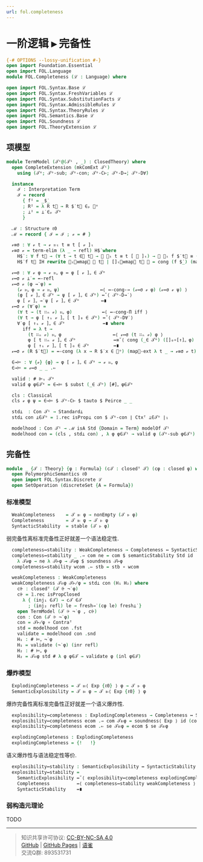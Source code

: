 ```yaml
---
url: fol.completeness
---
```


# 一阶逻辑 ▸ 完备性

```agda
{-# OPTIONS --lossy-unification #-}
open import Foundation.Essential
open import FOL.Language
module FOL.Completeness (ℒ : Language) where

open import FOL.Syntax.Base ℒ
open import FOL.Syntax.FreshVariables ℒ
open import FOL.Syntax.SubstitutionFacts ℒ
open import FOL.Syntax.AdmissibleRules ℒ
open import FOL.Syntax.TheoryRules ℒ
open import FOL.Semantics.Base ℒ
open import FOL.Soundness ℒ
open import FOL.TheoryExtension ℒ
```

## 项模型

```agda
module TermModel (𝒯ᶜ@(𝒯ⁱ , _) : ClosedTheory) where
  open CompleteExtension (mkComExt 𝒯ᶜ)
    using (𝒯ᵒ; 𝒯ᵒ-sub; 𝒯ᵒ-con; 𝒯ᵒ-C⊢; 𝒯ᵒ-D→̇; 𝒯ᵒ-D∀̇)
```

```agda
  instance
    ℐ : Interpretation Term
    ℐ = record
      { fᴵ = _$̇_
      ; Rᴵ = λ R t⃗ → R $̇ t⃗ ∈ₚ 𝒯ᵒ
      ; ⊥ᴵ = ⊥̇ ∈ₚ 𝒯ᵒ
      }
```

```agda
  ℳ : Structure ℓ0
  ℳ = record { ℐ = ℐ ; 𝓋 = # }
```

```agda
  𝓋≡σ : ∀ 𝓋 t → 𝓋 ⊨ₜ t ≡ t [ 𝓋 ]ₜ
  𝓋≡σ 𝓋 = term-elim (λ _ → refl) H$̇ where
    H$̇ : ∀ f t⃗ → (∀ t → t ∈⃗ t⃗ → 𝓋 ⊨ₜ t ≡ t [ 𝓋 ]ₜ) → 𝓋 ⊨ₜ f $̇ t⃗ ≡ (f $̇ t⃗) [ 𝓋 ]ₜ
    H$̇ f t⃗ IH rewrite ⊨ₜ⃗≡map⃗ 𝓋 t⃗ | []ₜ⃗≡map⃗ t⃗ 𝓋 = cong (f $̇_) (map⃗-ext IH)
```

```agda
  𝓋↔σ : ∀ 𝓋 φ → 𝓋 ⊨ᵩ φ ↔ φ [ 𝓋 ]ᵩ ∈ 𝒯ᵒ
  𝓋↔σ 𝓋 ⊥̇ = ↔-refl
  𝓋↔σ 𝓋 (φ →̇ ψ) =
    (𝓋 ⊨ᵩ φ → 𝓋 ⊨ᵩ ψ)               ↔⟨ ↔-cong-→ (𝓋↔σ 𝓋 φ) (𝓋↔σ 𝓋 ψ) ⟩
    (φ [ 𝓋 ]ᵩ ∈ 𝒯ᵒ → ψ [ 𝓋 ]ᵩ ∈ 𝒯ᵒ) ↔˘⟨ 𝒯ᵒ-D→̇ ⟩
    φ [ 𝓋 ]ᵩ →̇ ψ [ 𝓋 ]ᵩ ∈ 𝒯ᵒ        ↔∎
  𝓋↔σ 𝓋 (∀̇ φ) =
    (∀ t → (t ∷ₙ 𝓋) ⊨ᵩ φ)           ↔⟨ ↔-cong-Π iff ⟩
    (∀ t → φ [ ↑ₛ 𝓋 ]ᵩ [ t ]₀ ∈ 𝒯ᵒ) ↔˘⟨ 𝒯ᵒ-D∀̇ ⟩
    ∀̇ φ [ ↑ₛ 𝓋 ]ᵩ ∈ 𝒯ᵒ              ↔∎ where
      iff = λ t →
        (t ∷ₙ 𝓋) ⊨ᵩ φ                   ↔⟨ 𝓋↔σ (t ∷ₙ 𝓋) φ ⟩
        φ [ t ∷ₙ 𝓋 ]ᵩ ∈ 𝒯ᵒ              ↔≡˘⟨ cong (_∈ 𝒯ᵒ) ([]₀∘[↑]ᵩ φ) ⟩
        φ [ ↑ₛ 𝓋 ]ᵩ [ t ]₀ ∈ 𝒯ᵒ         ↔∎
  𝓋↔σ 𝓋 (R $̇ t⃗) = ↔-cong (λ x → R $̇ x ∈ 𝒯ᵒ) (map⃗-ext λ t _ → 𝓋≡σ 𝓋 t)
```

```agda
  ∈→⊨ : ∀ {𝓋} {φ} → φ [ 𝓋 ]ᵩ ∈ 𝒯ᵒ → 𝓋 ⊨ᵩ φ
  ∈→⊨ = 𝓋↔σ _ _ .⇐
```

```agda
  valid : # ⊫ₛ 𝒯ᵒ
  valid φ φ∈𝒯ᵒ = ∈→⊨ $ subst (_∈ 𝒯ᵒ) [#]ᵩ φ∈𝒯ᵒ
```

```agda
  cls : Classical
  cls 𝓋 φ ψ = ∈→⊨ $ 𝒯ᵒ-C⊢ $ tauto $ Peirce _ _
```

```agda
  std⊥  : Con 𝒯ⁱ → Standard⊥
  std⊥ con ⊥̇∈𝒯ᵒ = 𝟙.rec isProp⊥ con $ 𝒯ᵒ-con ∣ Ctxᵀ ⊥̇∈𝒯ᵒ ∣₁
```

```agda
  modelhood : Con 𝒯ⁱ → ℳ isA Std {Domain = Term} modelOf 𝒯ⁱ
  modelhood con = (cls , std⊥ con) , λ φ φ∈𝒯ⁱ → valid φ (𝒯ᵒ-sub φ∈𝒯ⁱ)
```

## 完备性

```agda
module _ {𝒯 : Theory} {φ : Formula} (c𝒯 : closedᵀ 𝒯) (cφ : closed φ) where
  open PolymorphicSemantics ℓ0
  open import FOL.Syntax.Discrete ℒ
  open SetOperation (discreteSet {A = Formula})
```

### 标准模型

```agda
  WeakCompleteness    = 𝒯 ⊫ φ → nonEmpty (𝒯 ⊩ φ)
  Completeness        = 𝒯 ⊫ φ → 𝒯 ⊩ φ
  SyntacticStability  = stable (𝒯 ⊩ φ)
```

弱完备性离标准完备性正好就差一个语法稳定性.

```agda
  completeness↔stability : WeakCompleteness → Completeness ↔ SyntacticStability
  completeness↔stability _ .⇒ com ne = com $ semanticStability Std id
    λ 𝒯⊭φ → ne λ 𝒯⊢φ → 𝒯⊭φ $ soundness 𝒯⊢φ
  completeness↔stability wcom .⇐ stb = stb ∘ wcom
```

```agda
  weakCompleteness : WeakCompleteness
  weakCompleteness 𝒯⊨φ 𝒯⊬φ = std⊥ con (H₁ H₂) where
    c⨭ : closedᵀ (𝒯 ⨭ ¬̇ φ)
    c⨭ = 𝟙.rec isPropClosed
      λ { (inj₁ ∈𝒯) → c𝒯 ∈𝒯
        ; (inj₂ refl) le → fresh→̇ (cφ le) fresh⊥̇ }
    open TermModel (𝒯 ⨭ ¬̇ φ , c⨭)
    con : Con (𝒯 ⨭ ¬̇ φ)
    con = 𝒯⊬φ ∘ Contraᵀ
    std = modelhood con .fst
    validate = modelhood con .snd
    H₁ : # ⊨ᵩ ¬̇ φ
    H₁ = validate (¬̇ φ) (inr refl)
    H₂ : # ⊨ᵩ φ
    H₂ = 𝒯⊨φ std # λ φ φ∈𝒯 → validate φ (inl φ∈𝒯)
```

### 爆炸模型

```agda
  ExplodingCompleteness = 𝒯 ⊫⟨ Exp {ℓ0} ⟩ φ → 𝒯 ⊩ φ
  SemanticExplosibility = 𝒯 ⊫ φ → 𝒯 ⊫⟨ Exp {ℓ0} ⟩ φ
```

爆炸完备性离标准完备性正好就差一个语义爆炸性.

```agda
  explosibility↔completeness : ExplodingCompleteness → Completeness ↔ SemanticExplosibility
  explosibility↔completeness ecom .⇒ com 𝒯⊫φ = soundness⟨ Exp ⟩ id (com 𝒯⊫φ)
  explosibility↔completeness ecom .⇐ se 𝒯⊫φ = ecom $ se 𝒯⊫φ
```

```agda
  explodingCompleteness : ExplodingCompleteness
  explodingCompleteness = {!   !}
```

语义爆炸性与语法稳定性等价.

```agda
  explosibility↔stability : SemanticExplosibility ↔ SyntacticStability
  explosibility↔stability =
    SemanticExplosibility ↔˘⟨ explosibility↔completeness explodingCompleteness ⟩
    Completeness          ↔⟨ completeness↔stability weakCompleteness ⟩
    SyntacticStability    ↔∎
```

### 弱构造元理论

TODO

---
> 知识共享许可协议: [CC-BY-NC-SA 4.0](https://creativecommons.org/licenses/by-nc-sa/4.0/deed.zh)  
> [GitHub](https://github.com/choukh/MetaLogic/blob/main/src/FOL/Completeness.lagda.md) | [GitHub Pages](https://choukh.github.io/MetaLogic/FOL.Completeness.html) | [语雀](https://www.yuque.com/ocau/metalogic/fol.completeness)  
> 交流Q群: 893531731
